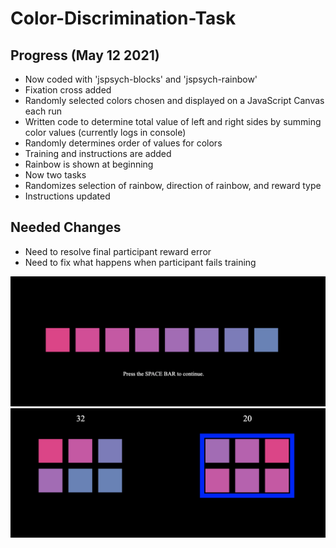 # Color-Discrimination-Task

## Progress (May 12 2021)

* Now coded with 'jspsych-blocks' and 'jspsych-rainbow'
* Fixation cross added
* Randomly selected colors chosen and displayed on a JavaScript Canvas each run
* Written code to determine total value of left and right sides by summing color values (currently logs in console)
* Randomly determines order of values for colors
* Training and instructions are added
* Rainbow is shown at beginning
* Now two tasks
* Randomizes selection of rainbow, direction of rainbow, and reward type
* Instructions updated


## Needed Changes

* Need to resolve final participant reward error
* Need to fix what happens when participant fails training



![blocks-rainbow-newest](/img/image4.png)
![blocks-rainbow-newest2](/img/image5.png)
